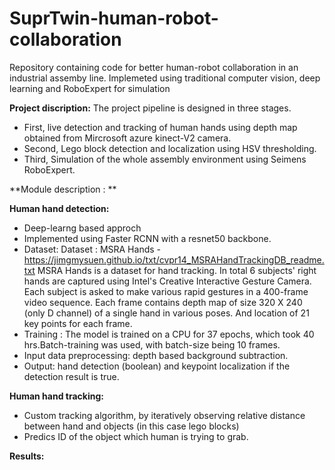 # SuprTwin-human-robot-collaboration
Repository containing code for better human-robot collaboration in an industrial assemby line. Implemeted using traditional computer vision, deep learning and RoboExpert for simulation

**Project discription:**
The project pipeline is designed in three stages. 
* First, live detection and tracking of human hands using depth map obtained from Mircrosoft azure kinect-V2 camera.
* Second, Lego block detection and localization using HSV thresholding.
* Third, Simulation of the whole assembly environment using Seimens RoboExpert.

**Module description : **

**Human hand detection:**
* Deep-learng based approch
* Implemented using Faster RCNN with a resnet50 backbone. 
* Dataset: Dataset : MSRA Hands - https://jimgmysuen.github.io/txt/cvpr14_MSRAHandTrackingDB_readme.txt 
  MSRA Hands is a dataset for hand tracking. In total 6 subjects' right hands are captured using Intel's Creative Interactive Gesture Camera. Each subject   is asked to make various rapid gestures in a 400-frame video sequence. 
  Each frame contains depth map of size 320 X 240 (only D channel) of a single hand in various poses. And location of 21 key points for each frame.
* Training : The model is trained on a CPU for 37 epochs, which took 40 hrs.Batch-training was used, with batch-size being 10 frames. 
* Input data preprocessing: depth based background subtraction.
* Output: hand detection (boolean) and keypoint localization if the detection result is true.

**Human hand tracking:**
* Custom tracking algorithm, by iteratively observing relative distance between hand and objects (in this case lego blocks) 
* Predics ID of the object which human is trying to grab.


**Results:**
 
